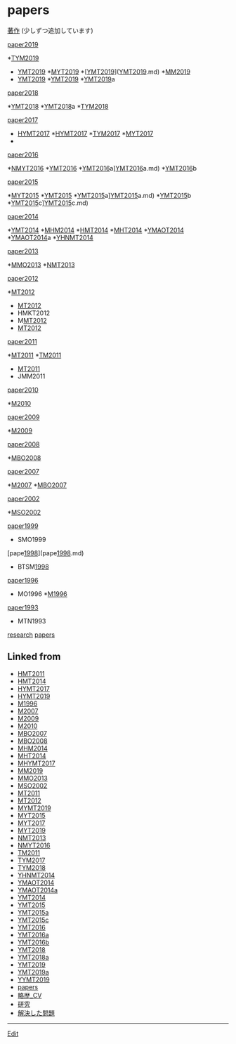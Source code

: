 # papers

[著作](著作.md) 
(少しずつ追加しています)

[paper2019](paper2019.md) 

*[TYM2019](TYM2019.md)
* [YMT2019](YMT2019.md)
*[MYT2019](MYT2019.md)
*[[YMT2019](YMT2019.md)]([YMT2019](YMT2019.md).md)
*[MM2019](MM2019.md)
* [YMT2019](YMT2019.md)
*[YMT2019](YMT2019.md)
*[YMT2019](YMT2019.md)a



[paper2018](paper2018.md) 

*[YMT2018](YMT2018.md)
*[YMT2018](YMT2018.md)a
*[TYM2018](TYM2018.md)



[paper2017](paper2017.md) 

* [HYMT2017](HYMT2017.md)
*[HYMT2017](HYMT2017.md)
*[TYM2017](TYM2017.md)
*[MYT2017](MYT2017.md)
* 

[paper2016](paper2016.md) 

*[NMYT2016](NMYT2016.md)
*[YMT2016](YMT2016.md)
*[YMT2016](YMT2016.md)a][YMT2016](YMT2016.md)a.md)
*[YMT2016](YMT2016.md)b



[paper2015](paper2015.md) 

*[MYT2015](MYT2015.md)
*[YMT2015](YMT2015.md)
*[YMT2015](YMT2015.md)a][YMT2015](YMT2015.md)a.md)
*[YMT2015](YMT2015.md)b
*[YMT2015](YMT2015.md)c][YMT2015](YMT2015.md)c.md)



[paper2014](paper2014.md) 

*[YMT2014](YMT2014.md)
*[MHM2014](MHM2014.md)
*[HMT2014](HMT2014.md)
*[MHT2014](MHT2014.md)
*[YMAOT2014](YMAOT2014.md)
*[YMAOT2014](YMAOT2014.md)a
*[YHNMT2014](YHNMT2014.md)



[paper2013](paper2013.md) 

*[MMO2013](MMO2013.md)
*[NMT2013](NMT2013.md)



[paper2012](paper2012.md) 

*[MT2012](MT2012.md)
* [MT2012](MT2012.md)
* HMKT2012
* M[MT2012](MT2012.md)
* [MT2012](MT2012.md)



[paper2011](paper2011.md) 

*[MT2011](MT2011.md)
*[TM2011](TM2011.md)
* [MT2011](MT2011.md)
* JMM2011



[paper2010](paper2010.md) 

*[M2010](M2010.md)



[paper2009](paper2009.md) 

*[M2009](M2009.md)



[paper2008](paper2008.md) 

*[MBO2008](MBO2008.md)



[paper2007](paper2007.md) 

*[M2007](M2007.md)
*[MBO2007](MBO2007.md)



[paper2002](paper2002.md) 

*[MSO2002](MSO2002.md)



[paper1999](paper1999.md) 

* SMO1999



[pape[1998](1998.md)](pape[1998](1998.md).md) 

* BTSM[1998](1998.md)



[paper1996](paper1996.md) 

* MO1996
*[M1996](M1996.md)



[paper1993](paper1993.md) 

* MTN1993



[research](research.md) [papers](papers.md) 


## Linked from

* [HMT2011](HMT2011.md)
* [HMT2014](HMT2014.md)
* [HYMT2017](HYMT2017.md)
* [HYMT2019](HYMT2019.md)
* [M1996](M1996.md)
* [M2007](M2007.md)
* [M2009](M2009.md)
* [M2010](M2010.md)
* [MBO2007](MBO2007.md)
* [MBO2008](MBO2008.md)
* [MHM2014](MHM2014.md)
* [MHT2014](MHT2014.md)
* [MHYMT2017](MHYMT2017.md)
* [MM2019](MM2019.md)
* [MMO2013](MMO2013.md)
* [MSO2002](MSO2002.md)
* [MT2011](MT2011.md)
* [MT2012](MT2012.md)
* [MYMT2019](MYMT2019.md)
* [MYT2015](MYT2015.md)
* [MYT2017](MYT2017.md)
* [MYT2019](MYT2019.md)
* [NMT2013](NMT2013.md)
* [NMYT2016](NMYT2016.md)
* [TM2011](TM2011.md)
* [TYM2017](TYM2017.md)
* [TYM2018](TYM2018.md)
* [YHNMT2014](YHNMT2014.md)
* [YMAOT2014](YMAOT2014.md)
* [YMAOT2014a](YMAOT2014a.md)
* [YMT2014](YMT2014.md)
* [YMT2015](YMT2015.md)
* [YMT2015a](YMT2015a.md)
* [YMT2015c](YMT2015c.md)
* [YMT2016](YMT2016.md)
* [YMT2016a](YMT2016a.md)
* [YMT2016b](YMT2016b.md)
* [YMT2018](YMT2018.md)
* [YMT2018a](YMT2018a.md)
* [YMT2019](YMT2019.md)
* [YMT2019a](YMT2019a.md)
* [YYMT2019](YYMT2019.md)
* [papers](papers.md)
* [略歴_CV](略歴_CV.md)
* [研究](研究.md)
* [解決した問題](解決した問題.md)


----
[Edit](https://github.com/vitroid/vitroid.github.io/edit/master/MD/papers.md)
